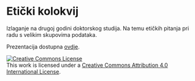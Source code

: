 # Etički kolokvij

Izlaganje na drugoj godini doktorskog studija. Na temu etičkih
pitanja pri radu s velikim skupovima podataka.

Prezentacija dostupna [ovdje](https://vdeni.github.io/phd-eticki-kolokvij/).

<a rel="license" href="http://creativecommons.org/licenses/by/4.0/"><img alt="Creative Commons License" style="border-width:0" src="https://i.creativecommons.org/l/by/4.0/88x31.png" /></a><br />This work is licensed under a <a rel="license" href="http://creativecommons.org/licenses/by/4.0/">Creative Commons Attribution 4.0 International License</a>.
